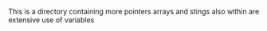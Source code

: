 This is a directory containing more pointers arrays and stings also within are extensive use of variables

